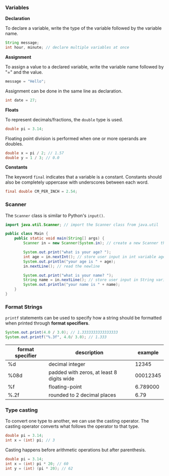 ### Variables

**Declaration**

To declare a variable, write the type of the variable followed by the variable name.
```java
String message;
int hour, minute; // declare multiple variables at once
```

**Assignment**

To assign a value to a declared variable, write the variable name followed by "=" and the value.
```java
message = "Hello";
```

Assignment can be done in the same line as declaration.
```java
int date = 27;
```

**Floats**

To represent decimals/fractions, the `double` type is used.
```java
double pi = 3.14;
```

Floating point division is performed when one or more operands are doubles.
```java
double x = pi / 2; // 1.57
double y = 1 / 3; // 0.0
```

**Constants**

The keyword `final` indicates that a variable is a constant. Constants should also be completely uppercase with underscores between each word.

```java
final double CM_PER_INCH = 2.54;
```

### Scanner

The `Scanner` class is similar to Python's `input()`.

```java
import java.util.Scanner; // import the Scanner class from java.util

public class Main {
    public static void main(String[] args) {
        Scanner in = new Scanner(System.in); // create a new Scanner that takes input from System.in

        System.out.print("what is your age? ");
        int age = in.nextInt(); // store user input in int variable age
        System.out.println("your age is " + age);
        in.nextLine(); // read the newline

        System.out.print("what is your name? ");
        String name = in.nextLine(); // store user input in String variable name
        System.out.println("your name is " + name);
    }
}
```

### Format Strings

`printf` statements can be used to specify how a string should be formatted when printed through **format specifiers**.

```java
System.out.print(4.0 / 3.0); // 1.3333333333333333
System.out.printf("%.3f", 4.0/ 3.0); // 1.333
```
| format specifier | description                               | example  |
|------------------|-------------------------------------------|----------|
| %d               | decimal integer                           | 12345    |
| %08d             | padded with zeros, at least 8 digits wide | 00012345 |
| %f               | floating-point                            | 6.789000 |
| %.2f             | rounded to 2 decimal places               | 6.79     |


### Type casting

To convert one type to another, we can use the casting operator. The casting operator converts what follows the operator to that type.

```java
double pi = 3.14;
int x = (int) pi; // 3
```

Casting happens before arithmetic operations but after parenthesis.

```java
double pi = 3.14;
int x = (int) pi * 20; // 60
int y = (int) (pi * 20); // 62
```
